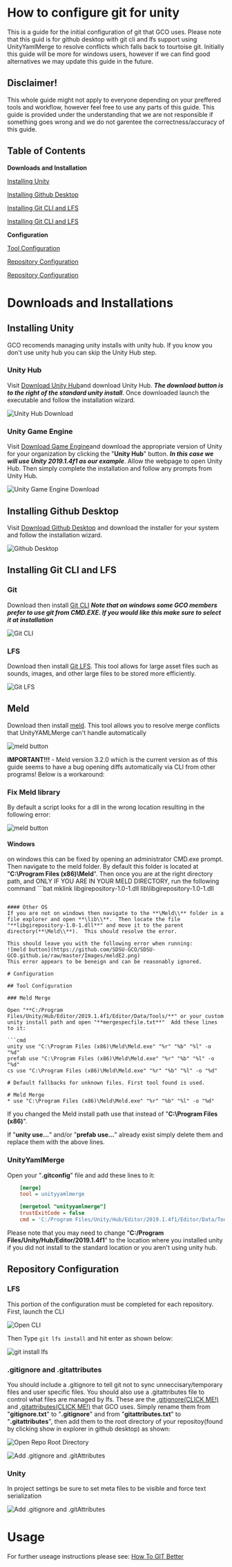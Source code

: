 # How to configure git for unity

This is a guide for the initial configuration of git that GCO uses.  Please note that this guid is for github desktop with git cli and lfs support using UnityYamlMerge to resolve conflicts which falls back to tourtoise git.  Initially this guide will be more for windows users, however if we can find good alternatives we may update this guide in the future.

## Disclaimer!
This whole guide might not apply to everyone depending on your preffered tools and workflow, however feel free to use any parts of this guide.  This guide is provided under the understanding that we are not responsible if something goes wrong and we do not garentee the correctness/accuracy of this guide.

## Table of Contents

**Downloads and Installation**

[Installing Unity](https://sdsu-gco.github.io/How%20to%20configure%20git%20for%20unity.html#installing-unity)

[Installing Github Desktop](https://sdsu-gco.github.io/How%20to%20configure%20git%20for%20unity.html#installing-github-desktop)

[Installing Git CLI and LFS](https://sdsu-gco.github.io/How%20to%20configure%20git%20for%20unity.html#installing-git-cli-and-lfs)

[Installing Git CLI and LFS](https://sdsu-gco.github.io/How%20to%20configure%20git%20for%20unity.html#meld)

**Configuration**

[Tool Configuration](https://sdsu-gco.github.io/How%20to%20configure%20git%20for%20unity.html#tool-configuration)

[Repository Configuration](https://sdsu-gco.github.io/How%20to%20configure%20git%20for%20unity.html#repository-configuration)

[Repository Configuration](https://sdsu-gco.github.io/How%20to%20configure%20git%20for%20unity.html#unity)



# Downloads and Installations

## Installing Unity

GCO recomends managing unity installs with unity hub.  If you know you don't use unity hub you can skip the Unity Hub step.

### Unity Hub

Visit [Download Unity Hub](https://unity3d.com/get-unity/download)and download Unity Hub. ***The download button is to the right of the standard unity install***.  Once downloaded launch the executable and follow the installation wizard.

![Unity Hub Download](https://github.com/SDSU-GCO/SDSU-GCO.github.io/raw/master/Images/UnityHubDownload.png)

### Unity Game Engine

Visit [Download Game Engine](https://unity3d.com/get-unity/download/archive)and download the appropriate version of Unity for your organization by clicking the "**Unity Hub**" button. ***In this case we will use Unity 2019.1.4f1 as our example***.  Allow the webpage to open Unity Hub.  Then simply complete the installation and follow any prompts from Unity Hub.

![Unity Game Engine Download](https://github.com/SDSU-GCO/SDSU-GCO.github.io/raw/master/Images/UnityGameEngineDownload.png)

## Installing Github Desktop
Visit [Download Github Desktop](https://desktop.github.com) and download the installer for your system and follow the installation wizard.
  
![Github Desktop](https://github.com/SDSU-GCO/SDSU-GCO.github.io/raw/master/Images/GithubDesktop.png)

## Installing Git CLI and LFS

### Git
Download then install [Git CLI](https://git-scm.com) ***Note that on windows some GCO members prefer to use git from CMD.EXE.  If you would like this make sure to select it at installation***

![Git CLI](https://github.com/SDSU-GCO/SDSU-GCO.github.io/raw/master/Images/GitCLI.png)

### LFS
Download then install [Git LFS](https://git-lfs.github.com).  This tool allows for large asset files such as sounds, images, and other large files to be stored more efficiently.

![Git LFS](https://github.com/SDSU-GCO/SDSU-GCO.github.io/raw/master/Images/GitLFS.png)

## Meld
Download then install [meld](http://meldmerge.org/).  This tool allows you to resolve merge conflicts that UnityYAMLMerge can't handle automatically

![meld button](https://github.com/SDSU-GCO/SDSU-GCO.github.io/raw/master/Images/meld.png)

**IMPORTANT!!!** - Meld version 3.2.0 which is the current version as of this guide seems to have a bug opening diffs automatically via CLI from other programs!  Below is a workaround:

### Fix Meld library
	
By default a script looks for a dll in the wrong location resulting in the following error:
	
![meld button](https://github.com/SDSU-GCO/SDSU-GCO.github.io/raw/master/Images/meldE1.png)
	
#### Windows
on windows this can be fixed by opening an administrator CMD.exe prompt.  Then navigate to the meld folder.  By default this folder is located at "**C:\Program Files (x86)\Meld**".  Then once you are at the right directory path, and ONLY IF YOU ARE IN YOUR MELD DIRECTORY, run the following command ```bat
mklink libgirepository-1.0-1.dll lib\libgirepository-1.0-1.dll
``` This will create a symlink to the file redirecting the script that is looking for it.  
	
#### Other OS
If you are not on windows then navigate to the **\Meld\\** folder in a file explorer and open **\lib\\**.  Then locate the file "**libgirepository-1.0-1.dll**" and move it to the parent directory(**\Meld\\**).  This should resolve the error.
	
This should leave you with the following error when running:
![meld button](https://github.com/SDSU-GCO/SDSU-GCO.github.io/raw/master/Images/meldE2.png)
This error appears to be beneign and can be reasonably ignored.

# Configuration

## Tool Configuration

### Meld Merge

Open "**C:/Program Files/Unity/Hub/Editor/2019.1.4f1/Editor/Data/Tools/**" or your custom unity install path and open "**mergespecfile.txt**"  Add these lines to it:

```cmd
unity use "C:\Program Files (x86)\Meld\Meld.exe" "%r" "%b" "%l" -o "%d"
prefab use "C:\Program Files (x86)\Meld\Meld.exe" "%r" "%b" "%l" -o "%d"
cs use "C:\Program Files (x86)\Meld\Meld.exe" "%r" "%b" "%l" -o "%d"

# Default fallbacks for unknown files. First tool found is used.

# Meld Merge
* use "C:\Program Files (x86)\Meld\Meld.exe" "%r" "%b" "%l" -o "%d"
```
If you changed the Meld install path use that instead of "**C:\Program Files (x86)**".

If "**unity use...**" and/or "**prefab use...**" already exist simply delete them and replace them with the above lines.

### UnityYamlMerge

Open your "**.gitconfig**" file and add these lines to it:
```ini
    [merge]
    tool = unityyamlmerge

    [mergetool "unityyamlmerge"]
    trustExitCode = false
    cmd = 'C:/Program Files/Unity/Hub/Editor/2019.1.4f1/Editor/Data/Tools/UnityYAMLMerge.exe' merge -p "$BASE" "$REMOTE" "$LOCAL" "$MERGED"
```

Please note that you may need to change "**C:/Program Files/Unity/Hub/Editor/2019.1.4f1**" to the location where you installed unity if you did not install to the standard location or you aren't using unity hub.


## Repository Configuration

### LFS

This portion of the configuration must be completed for each repository.  First, launch the CLI

![Open CLI](https://github.com/SDSU-GCO/SDSU-GCO.github.io/raw/master/Images/OpenCLI.png)

Then Type `git lfs install` and hit enter as shown below:

![git install lfs](https://github.com/SDSU-GCO/SDSU-GCO.github.io/raw/master/Images/installGitLFS.png)

### .gitignore and .gitattributes

You should include a .gitignore to tell git not to sync unneccisary/temporary files and user specific files. You should also use a .gitattributes file to control what files are managed by lfs.  These are the [.gitignore(CLICK ME!)](https://github.com/SDSU-GCO/SDSU-GCO.github.io/raw/master/Files/gitignore.txt) and [.gitattributes(CLICK ME!)](https://github.com/SDSU-GCO/SDSU-GCO.github.io/raw/master/Files/gitattributes.txt) that GCO uses.  Simply rename them from "**gitignore.txt**" to "**.gitignore**" and from "**gitattributes.txt**" to "**.gitattributes**", then add them to the root directory of your repositoy(found by clicking show in explorer in github desktop) as shown:

![Open Repo Root Directory](https://github.com/SDSU-GCO/SDSU-GCO.github.io/raw/master/Images/showInExplorer.png)

![Add .gitignore and .gitAttributes](https://github.com/SDSU-GCO/SDSU-GCO.github.io/raw/master/Images/AddConfigFiles.png)


### Unity
In project settings be sure to set meta files to be visible and force text serialization

![Add .gitignore and .gitAttributes](https://github.com/SDSU-GCO/SDSU-GCO.github.io/raw/master/Images/forceText.png)

# Usage
For further useage instructions please see: [How To GIT Better](https://sdsu-gco.github.io/How%20to%20git%20better.html)